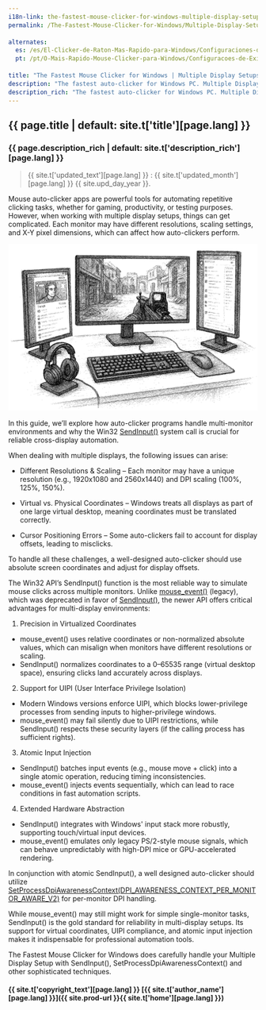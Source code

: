 ```yaml
---
i18n-link: the-fastest-mouse-clicker-for-windows-multiple-display-setups
permalink: /The-Fastest-Mouse-Clicker-for-Windows/Multiple-Display-Setups/

alternates:
  es: /es/El-Clicker-de-Raton-Mas-Rapido-para-Windows/Configuraciones-de-Pantalla-Multiple/
  pt: /pt/O-Mais-Rapido-Mouse-Clicker-para-Windows/Configuracoes-de-Exibicao-Multipla/

title: "The Fastest Mouse Clicker for Windows | Multiple Display Setups"
description: "The fastest auto-clicker for Windows PC. Multiple Displays: Different Resolutions, Virtual Coordinates, Cursor Positioning Errors, Why SendInput Matters"
description_rich: "The fastest auto-clicker for Windows PC. Multiple Displays: Different Resolutions, Virtual Coordinates, Cursor Positioning Errors, Why SendInput Matters"
---
```


## {{ page.title | default: site.t['title'][page.lang] }}

### {{ page.description_rich | default: site.t['description_rich'][page.lang] }}

> {{ site.t['updated_text'][page.lang] }} : {{ site.t['updated_month'][page.lang] }} {{ site.upd_day_year }}.

Mouse auto-clicker apps are powerful tools for automating repetitive clicking tasks, whether for gaming, productivity, or testing purposes. However, when working with multiple display setups, things can get complicated. Each monitor may have different resolutions, scaling settings, and X-Y pixel dimensions, which can affect how auto-clickers perform.

<img src="/assets/images/Multiple-Display-Setup.png" alt="The Fastest Mouse Clicker for Windows: Multiple-Display-Setup" />

In this guide, we’ll explore how auto-clicker programs handle multi-monitor environments and why the Win32 <a href="https://learn.microsoft.com/en-us/windows/win32/api/winuser/nf-winuser-sendinput" target="_blank">SendInput()</a> system call is crucial for reliable cross-display automation.

When dealing with multiple displays, the following issues can arise:

* Different Resolutions & Scaling – Each monitor may have a unique resolution (e.g., 1920x1080 and 2560x1440) and DPI scaling (100%, 125%, 150%).

* Virtual vs. Physical Coordinates – Windows treats all displays as part of one large virtual desktop, meaning coordinates must be translated correctly.

* Cursor Positioning Errors – Some auto-clickers fail to account for display offsets, leading to misclicks.

To handle all these challenges, a well-designed auto-clicker should use absolute screen coordinates and adjust for display offsets.

The Win32 API’s SendInput() function is the most reliable way to simulate mouse clicks across multiple monitors.
Unlike <a href="https://learn.microsoft.com/en-us/windows/win32/api/winuser/nf-winuser-mouse_event" target="_blank">mouse_event()</a> (legacy),
which was deprecated in favor of <a href="https://learn.microsoft.com/en-us/windows/win32/api/winuser/nf-winuser-sendinput" target="_blank">SendInput()</a>,
the newer API offers critical advantages for multi-display environments:

1. Precision in Virtualized Coordinates
* mouse_event() uses relative coordinates or non-normalized absolute values, which can misalign when monitors have different resolutions or scaling.
* SendInput() normalizes coordinates to a 0–65535 range (virtual desktop space), ensuring clicks land accurately across displays.
2. Support for UIPI (User Interface Privilege Isolation)
* Modern Windows versions enforce UIPI, which blocks lower-privilege processes from sending inputs to higher-privilege windows.
* mouse_event() may fail silently due to UIPI restrictions, while SendInput() respects these security layers (if the calling process has sufficient rights).
3. Atomic Input Injection
* SendInput() batches input events (e.g., mouse move + click) into a single atomic operation, reducing timing inconsistencies.
* mouse_event() injects events sequentially, which can lead to race conditions in fast automation scripts.
4. Extended Hardware Abstraction
* SendInput() integrates with Windows' input stack more robustly, supporting touch/virtual input devices.
* mouse_event() emulates only legacy PS/2-style mouse signals, which can behave unpredictably with high-DPI mice or GPU-accelerated rendering.

In conjunction with atomic SendInput(), a well designed auto-clicker should utilize
<a href="https://learn.microsoft.com/en-us/windows/win32/api/winuser/nf-winuser-setprocessdpiawarenesscontext" target="_blank">SetProcessDpiAwarenessContext(DPI_AWARENESS_CONTEXT_PER_MONITOR_AWARE_V2)</a> for per-monitor DPI handling.

While mouse_event() may still might work for simple single-monitor tasks, SendInput() is the gold standard for reliability in multi-display setups. Its support for virtual coordinates, UIPI compliance, and atomic input injection makes it indispensable for professional automation tools.

The Fastest Mouse Clicker for Windows does carefully handle your Multiple Display Setup with SendInput(), SetProcessDpiAwarenessContext() and other sophisticated techniques.


#### {{ site.t['copyright_text'][page.lang] }} [{{ site.t['author_name'][page.lang] }}]({{ site.prod-url }}{{ site.t['home'][page.lang] }})
